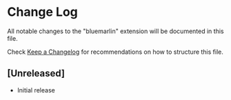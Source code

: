 # Change Log

All notable changes to the "bluemarlin" extension will be documented in this file.

Check [Keep a Changelog](http://keepachangelog.com/) for recommendations on how to structure this file.

## [Unreleased]

- Initial release